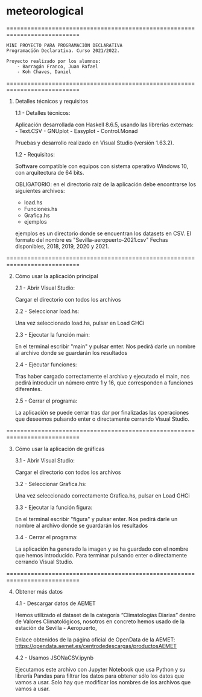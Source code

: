 # meteorological

===========================================================================

	MINI PROYECTO PARA PROGRAMACIÓN DECLARATIVA
	Programación Declarativa. Curso 2021/2022.

	Proyecto realizado por los alumnos:
		- Barragán Franco, Juan Rafael
		- Koh Chaves, Daniel

===========================================================================

1. Detalles técnicos y requisitos

	1.1 - Detalles técnicos:

	Aplicación desarrollada con Haskell 8.6.5, usando las librerías externas:
		- Text.CSV
		- GNUplot
		- Easyplot
		- Control.Monad

	Pruebas y desarrollo realizado en Visual Studio (versión 1.63.2). 


	1.2 - Requisitos:

	Software compatible con equipos con sistema operativo Windows 10,
	con arquitectura de 64 bits.

	OBLIGATORIO: en el directorio raíz de la aplicación debe encontrarse
	los siguientes archivos:

	- load.hs
	- Funciones.hs
	- Grafica.hs
	- ejemplos

	ejemplos es un directorio donde se encuentran los datasets en CSV.
	El formato del nombre es "Sevilla-aeropuerto-2021.csv"
	Fechas disponibles, 2018, 2019, 2020 y 2021.


===========================================================================

2. Cómo usar la aplicación principal

	2.1 - Abrir Visual Studio:

	Cargar el directorio con todos los archivos

	2.2 - Seleccionar load.hs:

	Una vez seleccionado load.hs, pulsar en Load GHCi

	2.3 - Ejecutar la función main:

	En el terminal escribir "main" y pulsar enter.
	Nos pedirá darle un nombre al archivo donde se guardarán 
	los resultados

	2.4 - Ejecutar funciones:

	Tras haber cargado correctamente el archivo y ejecutado el main, nos 
	pedirá introducir un número entre 1 y 16, que corresponden a 
	funciones diferentes.

	2.5 - Cerrar el programa:

	La aplicación se puede cerrar tras dar por finalizadas las operaciones
	que deseemos pulsando enter o directamente cerrando Visual Studio.
	

===========================================================================

3. Cómo usar la aplicación de gráficas

	3.1 - Abrir Visual Studio:

	Cargar el directorio con todos los archivos

	3.2 - Seleccionar Grafica.hs:

	Una vez seleccionado correctamente Grafica.hs, pulsar en Load GHCi

	3.3 - Ejecutar la función figura:

	En el terminal escribir "figura" y pulsar enter.
	Nos pedirá darle un nombre al archivo donde se guardarán 
	los resultados	

	3.4 - Cerrar el programa:

	La aplicación ha generado la imagen y se ha guardado con el nombre
	que hemos introducido. Para terminar pulsando enter o directamente 
	cerrando Visual Studio.
	
	
===========================================================================

4. Obtener más datos

	4.1 - Descargar datos de AEMET
	
	Hemos utilizado el dataset de la categoría “Climatologías Diarias” dentro de
	Valores Climatológicos, nosotros en concreto hemos usado de la estación de Sevilla - Aeropuerto, 
	
	Enlace obtenidos de la página oficial de  OpenData de la AEMET:
	https://opendata.aemet.es/centrodedescargas/productosAEMET

	4.2 - Usamos JSONaCSV.ipynb
	
	Ejecutamos este archivo con Jupyter Notebook que usa Python y su librería
	Pandas para filtrar los datos para obtener sólo los datos que vamos a usar.
	Solo hay que modificar los nombres de los archivos que vamos a usar.
